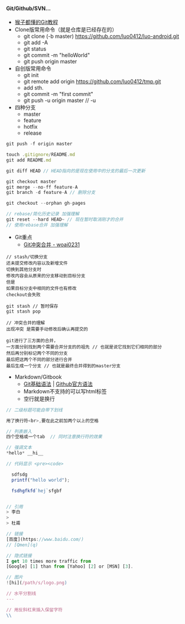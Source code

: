 #### **Git/Github/SVN...**

* [猴子都懂的Git教程](http://backlogtool.com/git-guide/cn/stepup/stepup1_1.html)
* Clone版常用命令（就是仓库是已经存在的）
  * git clone \(-b master\) https://github.com/luo0412/luo-android.git
  * git add -A
  * git status
  *  git commit -m "helloWorld"
  * git push origin master
* 自创版常用命令
  * git init
  * git remote add origin https://github.com/luo0412/tmp.git
  * add sth.
  * git commit -m "first commit"
  * git push -u origin master // -u
* 四种分支
  * master
  * feature
  * hotfix
  * release

```js
git push -f origin master

touch .gitignore/README.md
git add README.md

git diff HEAD // HEAD指向的是现在使用中的分支的最后一次更新 

git checkout master 
git merge --no-ff feature-A  
git branch -d feature-A // 删除分支

git checkout --orphan gh-pages

// rebase/简化历史记录 加强理解
git reset --hard HEAD~ // 现在暂时取消刚才的合并
// 使用rebase合并 加强理解
```

* Git重点
  * [Git冲突合并 - woai0231](https://github.com/woai30231/webDevDetails/tree/master/13)

```
// stash/切换分支 
还未提交修改内容以及新增文件
切换到其他分支时
修改内容会从原来的分支移动到目标分支
但是
如果目标分支中相同的文件也有修改
checkout会失败

git stash // 暂时保存
git stash pop

// 冲突合并的理解
出现冲突 是需要手动修改后确认再提交的

git进行了三方面的合并，
一方面分别找到两个需要合并分支的的祖先 // 也就是说它找到它们相同的部分
然后再分别标记两个不同的分支
最后把这两个不同的部分进行合并
最后生成一个分支 // 也就是最终合并得到的master分支
```

* Markdown/Gitbook
  * [Git基础语法](http://wowubuntu.com/markdown/#header) \| [Github官方语法](https://guides.github.com/pdfs/markdown-cheatsheet-online.pdf)
  * Markdown不支持的可以写html标签
  * 空行就是换行 

```js
// 二级标题可能自带下划线

用了换行符<br>,要在此之前加两个以上的空格

// 列表嵌入 
四个空格或一个tab  // 同时注意换行符的效果

// 强调文本 
*hello* __hi__

// 代码显示 <pre><code>

  sdfsdg
  printf("hello world");

  fsdhgfkfd`hej`sfgbf


// 引用
> 李白
>
> 杜甫

// 链接
[百度](https://www.baidu.com/)
// [Qmen](q)

// 隐式链接
I get 10 times more traffic from 
[Google] [1] than from [Yahoo] [2] or [MSN] [3].

// 图片 
![hi](/path/s/logo.png) 

// 水平分割线  
---

// 用反斜杠来插入保留字符 
\\
```




